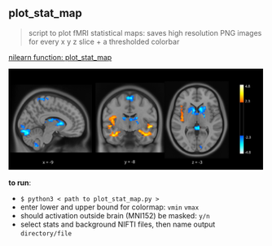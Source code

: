 ## plot_stat_map
> script to plot fMRI statistical maps: saves high resolution PNG images for every x y z slice + a thresholded colorbar  

[nilearn function: plot_stat_map](https://nilearn.github.io/modules/generated/nilearn.plotting.plot_stat_map.html#nilearn.plotting.plot_stat_map)  

<img src='example_fig.png' width='500'>

**to run**:
- `$ python3 < path to plot_stat_map.py >`  
- enter lower and upper bound for colormap: `vmin` `vmax`  
- should activation outside brain (MNI152) be masked: `y/n`
- select stats and background NIFTI files, then name output `directory/file`
